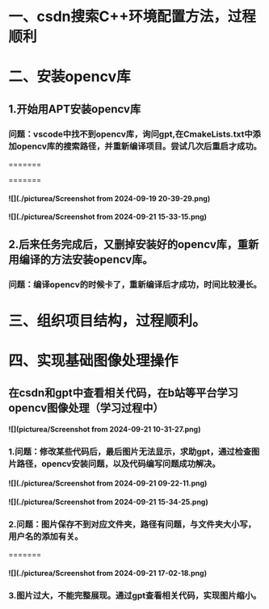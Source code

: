 # 一、csdn搜索C++环境配置方法，过程顺利
# 二、安装opencv库
## 1.开始用APT安装opencv库
### 问题：vscode中找不到opencv库，询问gpt,在CmakeLists.txt中添加opencv库的搜索路径，并重新编译项目。尝试几次后重启才成功。


=======

=======
#### ![](./picturea/Screenshot from 2024-09-19 20-39-29.png)
#### ![](./picturea/Screenshot from 2024-09-21 15-33-15.png)

## 2.后来任务完成后，又删掉安装好的opencv库，重新用编译的方法安装opencv库。
### 问题：编译opencv的时候卡了，重新编译后才成功，时间比较漫长。
# 三、组织项目结构，过程顺利。
# 四、实现基础图像处理操作
## 在csdn和gpt中查看相关代码，在b站等平台学习opencv图像处理（学习过程中）
#### ![](picturea/Screenshot from 2024-09-21 10-31-27.png)
### 1.问题：修改某些代码后，最后图片无法显示，求助gpt，通过检查图片路径，opencv安装问题，以及代码编写问题成功解决。
#### ![](./picturea/Screenshot from 2024-09-21 09-22-11.png)
#### ![](./picturea/Screenshot from 2024-09-21 15-34-25.png)
### 2.问题：图片保存不到对应文件夹，路径有问题，与文件夹大小写，用户名的添加有关。

=======
#### ![](./picturea/Screenshot from 2024-09-21 17-02-18.png)

### 3.图片过大，不能完整展现。通过gpt查看相关代码，实现图片缩小。

